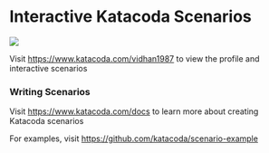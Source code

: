 # Interactive Katacoda Scenarios

[![](http://shields.katacoda.com/katacoda/vidhan1987/count.svg)](https://www.katacoda.com/vidhan1987 "Get your profile on Katacoda.com")

Visit https://www.katacoda.com/vidhan1987 to view the profile and interactive scenarios

### Writing Scenarios
Visit https://www.katacoda.com/docs to learn more about creating Katacoda scenarios

For examples, visit https://github.com/katacoda/scenario-example
